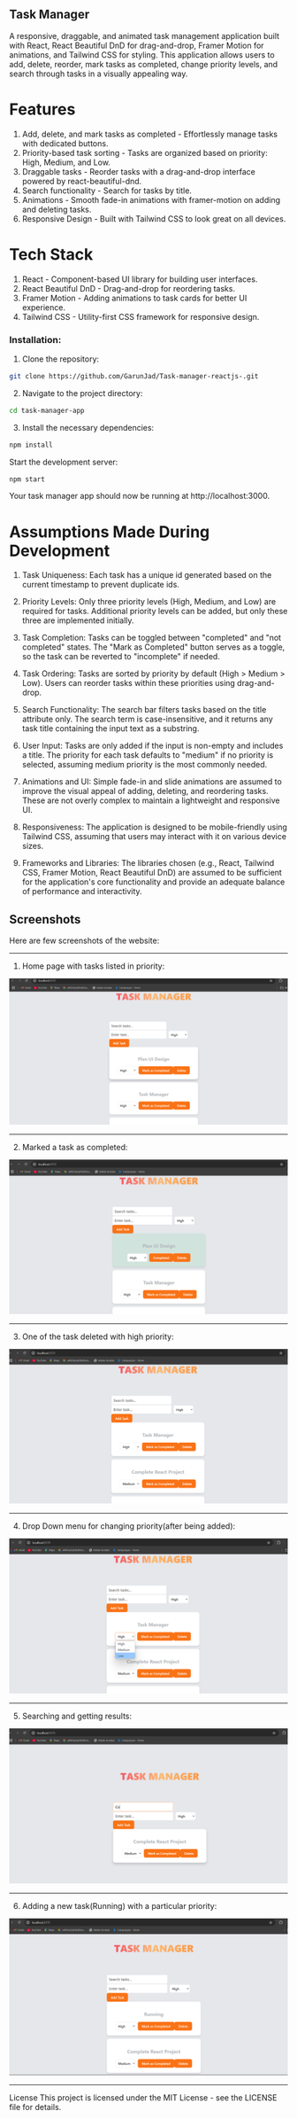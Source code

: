 ## Task Manager
A responsive, draggable, and animated task management application built with React, React Beautiful DnD for drag-and-drop, Framer Motion for animations, and Tailwind CSS for styling. This application allows users to add, delete, reorder, mark tasks as completed, change priority levels, and search through tasks in a visually appealing way.

# Features
1. Add, delete, and mark tasks as completed - Effortlessly manage tasks with dedicated buttons.
2. Priority-based task sorting - Tasks are organized based on priority: High, Medium, and Low.
3. Draggable tasks - Reorder tasks with a drag-and-drop interface powered by react-beautiful-dnd.
4. Search functionality - Search for tasks by title.
5. Animations - Smooth fade-in animations with framer-motion on adding and deleting tasks.
6. Responsive Design - Built with Tailwind CSS to look great on all devices.
# Tech Stack
1. React - Component-based UI library for building user interfaces.
2. React Beautiful DnD - Drag-and-drop for reordering tasks.
3. Framer Motion - Adding animations to task cards for better UI experience.
4. Tailwind CSS - Utility-first CSS framework for responsive design.

### Installation:

1. Clone the repository:

```bash
git clone https://github.com/GarunJad/Task-manager-reactjs-.git
```

2. Navigate to the project directory:
```bash
cd task-manager-app
```
3. Install the necessary dependencies:
```bash
npm install
```
Start the development server:
```bash
npm start
```
Your task manager app should now be running at http://localhost:3000.

# Assumptions Made During Development

1. Task Uniqueness:
Each task has a unique id generated based on the current timestamp to prevent duplicate ids.

2. Priority Levels:
Only three priority levels (High, Medium, and Low) are required for tasks. Additional priority levels can be added, but only these three are implemented initially.

3. Task Completion:
Tasks can be toggled between "completed" and "not completed" states.
The "Mark as Completed" button serves as a toggle, so the task can be reverted to "incomplete" if needed.

4. Task Ordering:
Tasks are sorted by priority by default (High > Medium > Low).
Users can reorder tasks within these priorities using drag-and-drop.

5. Search Functionality:
The search bar filters tasks based on the title attribute only.
The search term is case-insensitive, and it returns any task title containing the input text as a substring.

6. User Input:
Tasks are only added if the input is non-empty and includes a title.
The priority for each task defaults to "medium" if no priority is selected, assuming medium priority is the most commonly needed.

7. Animations and UI:
Simple fade-in and slide animations are assumed to improve the visual appeal of adding, deleting, and reordering tasks. These are not overly complex to maintain a lightweight and responsive UI.

8. Responsiveness:
The application is designed to be mobile-friendly using Tailwind CSS, assuming that users may interact with it on various device sizes.

9. Frameworks and Libraries:
The libraries chosen (e.g., React, Tailwind CSS, Framer Motion, React Beautiful DnD) are assumed to be sufficient for the application's core functionality and provide an adequate balance of performance and interactivity.

## Screenshots
Here are few screenshots of the website:

***
1. Home page with tasks listed in priority:

![alt text](<Screenshot 2024-11-14 033651.png>)

***

2. Marked a task as completed:

![alt text](<Screenshot 2024-11-14 033839.png>)

***

3. One of the task deleted with high priority:

![alt text](<Screenshot 2024-11-14 033935.png>)

***

4. Drop Down menu for changing priority(after being added):

![alt text](<Screenshot 2024-11-13 201056.png>)

***

5. Searching and getting results:

![alt text](<Screenshot 2024-11-14 034222.png>)

***

6. Adding a new task(Running) with a particular priority:

![alt text](<Screenshot 2024-11-14 034343.png>)

***

License
This project is licensed under the MIT License - see the LICENSE file for details.

